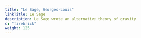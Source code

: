 ```yaml
---
title: "Le Sage, Georges-Louis"
linkTitle: Le Sage
description: Le Sage wrote an alternative theory of gravity
c: "firebrick"
weight: 125
---
```

